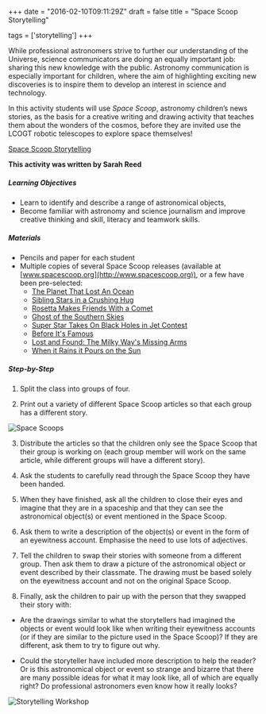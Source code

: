 +++
date = "2016-02-10T09:11:29Z"
draft = false
title = "Space Scoop Storytelling"

tags = ['storytelling']
+++

While professional astronomers strive to further our understanding of the Universe, science communicators are doing an equally important job: sharing this new knowledge with the public. Astronomy communication is especially important for children, where the aim of highlighting exciting new discoveries is to inspire them to develop an interest in science and technology. 

In this activity students will use *Space Scoop*, astronomy children’s news stories, as the basis for a creative writing and drawing activity that teaches them about the wonders of the cosmos, before they are invited use the LCOGT robotic telescopes to explore space themselves!

[Space Scoop Storytelling](https://drive.google.com/file/d/0B42a91Be7891eDB0dW1tZ01Bc2c/view?usp=sharing)

**This activity was written by Sarah Reed**

##### Learning Objectives

- Learn to identify and describe a range of astronomical objects,
- Become familiar with astronomy and science journalism and improve creative thinking and skill, literacy and teamwork skills.

##### Materials

- Pencils and paper for each student
- Multiple copies of several Space Scoop releases (available at [www.spacescoop.org](http://www.spacescoop.org)), or a few have been pre-selected: 
  - [The Planet That Lost An Ocean](http://www.spacescoop.org/en/scoops/1511/the-planet-that-lost-an-ocean/)
  - [Sibling Stars in a Crushing Hug](www.spacescoop.org/en/scoops/1544/sibling-stars-in-a-crushing-hug/)
  - [Rosetta Makes Friends With a Comet](www.spacescoop.org/en/scoops/1432/rosetta-makes-friends-with-a-comet/)
  - [Ghost of the Southern Skies](www.spacescoop.org/en/scoops/1535/ghost-of-the-southern-skies/)
  - [Super Star Takes On Black Holes in Jet Contest](www.spacescoop.org/en/scoops/1537/super-star-takes-on-black-holes-in-jet-contest/)
  - [Before It's Famous](www.spacescoop.org/en/scoops/1239/before-it-is-famous/)
  - [Lost and Found: The Milky Way's Missing Arms](www.spacescoop.org/en/scoops/1383/lost-and-found-the-milky-ways-missing-arms/)
  - [When it Rains it Pours on the Sun](www.spacescoop.org/en/scoops/1424/when-it-rains-it-pours-on-the-sun/)

##### Step-by-Step

1) Split the class into groups of four. 

2) Print out a variety of different Space Scoop articles so that each group has a different story. 

![Space Scoops](/images/spacescoops.png)

3) Distribute the articles so that the children only see the Space Scoop that their group is working on (each group member will work on the same article, while different groups will have a different story).

4) Ask the students to carefully read through the Space Scoop they have been handed.

5) When they have finished, ask all the children to close their eyes and imagine that they are in a spaceship and that they can see the astronomical object(s) or event mentioned in the Space Scoop.

6) Ask them to write a description of the object(s) or event in the form of an eyewitness account. Emphasise the need to use lots of adjectives.

7) Tell the children to swap their stories with someone from a different group. Then ask them to draw a picture of the astronomical object or event described by their classmate. The drawing must be based solely on the eyewitness account and not on the original Space Scoop.

8) Finally, ask the children to pair up with the person that they swapped their story with:

- Are the drawings similar to what the storytellers had imagined the objects or event would look like when writing their eyewitness accounts (or if they are similar to the picture used in the Space Scoop)? If they are different, ask them to try to figure out why.

- Could the storyteller have included more description to help the reader? Or is this astronomical object or event so strange and bizarre that there are many possible ideas for what it may look like, all of which are equally right? Do professional astronomers even know how it really looks?

![Storytelling Workshop](/images/storytelling.png)

<script>
  (function(i,s,o,g,r,a,m){i['GoogleAnalyticsObject']=r;i[r]=i[r]||function(){
  (i[r].q=i[r].q||[]).push(arguments)},i[r].l=1*new Date();a=s.createElement(o),
  m=s.getElementsByTagName(o)[0];a.async=1;a.src=g;m.parentNode.insertBefore(a,m)
  })(window,document,'script','https://www.google-analytics.com/analytics.js','ga');

  ga('create', 'UA-82677354-1', 'auto');
  ga('send', 'pageview');

</script>
